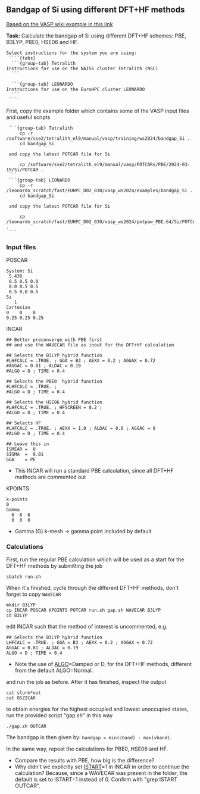 ## Bandgap of Si using different DFT+HF methods

[Based on the VASP wiki example in this link](https://www.vasp.at/wiki/index.php/Bandgap_of_Si_using_different_DFT%2BHF_methods)

**Task:** Calculate the bandgap of Si using different DFT+HF schemes: PBE, B3LYP, PBE0, HSE06 and HF.

`````{callout} System-specific instructions
Select instructions for the system you are using:
 ````{tabs}
  ```{group-tab} Tetralith
Instructions for use on the NAISS cluster Tetralith (NSC)
  ```

  ```{group-tab} LEONARDO
Instructions for use on the EuroHPC cluster LEONARDO
  ```
 ````
`````

First, copy the example folder which contains some of the VASP input files and useful scripts
 ````{tabs}
  ```{group-tab} Tetralith
      cp -r /software/sse2/tetralith_el9/manual/vasp/training/ws2024/bandgap_Si .
      cd bandgap_Si

  and copy the latest POTCAR file for Si

      cp /software/sse2/tetralith_el9/manual/vasp/POTCARs/PBE/2024-03-19/Si/POTCAR .
  ```
  ```{group-tab} LEONARDO
      cp -r /leonardo_scratch/fast/EUHPC_D02_030/vasp_ws2024/examples/bandgap_Si .
      cd bandgap_Si

  and copy the latest POTCAR file for Si

      cp /leonardo_scratch/fast/EUHPC_D02_030/vasp_ws2024/potpaw_PBE.64/Si/POTCAR .
  ```
 ````

### Input files

POSCAR

    System: Si                             
     5.430 
     0.5 0.5 0.0
     0.0 0.5 0.5
     0.5 0.0 0.5
    Si
       1  
    Cartesian
    0    0    0
    0.25 0.25 0.25

INCAR

    ## Better preconverge with PBE first
    ## and use the WAVECAR file as inout for the DFT+HF calculation
   
    ## Selects the B3LYP hybrid function
    #LHFCALC = .TRUE. ; GGA = B3 ; AEXX = 0.2 ; AGGAX = 0.72 
    #AGGAC = 0.81 ; ALDAC = 0.19
    #ALGO = D ; TIME = 0.4 
   
    ## Selects the PBE0  hybrid function
    #LHFCALC = .TRUE. ; 
    #ALGO = D ; TIME = 0.4 
   
    ## Selects the HSE06 hybrid function
    #LHFCALC = .TRUE. ; HFSCREEN = 0.2 ; 
    #ALGO = D ; TIME = 0.4 
   
    ## Selects HF 
    #LHFCALC = .TRUE. ; AEXX = 1.0 ; ALDAC = 0.0 ; AGGAC = 0
    #ALGO = D ; TIME = 0.4 
   
    ## Leave this in
    ISMEAR =  0
    SIGMA  =  0.01
    GGA    = PE

* This INCAR will run a standard PBE calculation, since all DFT+HF methods are commented out 

KPOINTS

    k-points
    0
    Gamma
      6  6  6
      0  0  0

* Gamma (G) k-mesh -> gamma point included by default

### Calculations

First, run the regular PBE calculation which will be used as a start for the DFT+HF methods by submitting the job 

    sbatch run.sh

When it's finished, cycle through the different DFT+HF methods, don't forget to copy `WAVECAR`

    mkdir B3LYP
    cp INCAR POSCAR KPOINTS POTCAR run.sh gap.sh WAVECAR B3LYP
    cd B3LYP

edit INCAR such that the method of interest is uncommented, e.g.

    ## Selects the B3LYP hybrid function
    LHFCALC = .TRUE. ; GGA = B3 ; AEXX = 0.2 ; AGGAX = 0.72 
    AGGAC = 0.81 ; ALDAC = 0.19
    ALGO = D ; TIME = 0.4 

* Note the use of [ALGO](https://www.vasp.at/wiki/index.php/ALGO)=Damped or D, for the DFT+HF methods, different from the default ALGO=Normal.

and run the job as before. After it has finished, inspect the output

    cat slurm*out
    cat OSZICAR

to obtain energies for the highest occupied and lowest unoccupied states, run the provided script "gap.sh" in this way

    ./gap.sh OUTCAR
    
The bandgap is then given by: `bandgap = min(cband) - max(vband)`.

In the same way, repeat the calculations for PBE0, HSE06 and HF.

* Compare the results with PBE, how big is the difference?
* Why didn't we explicitly set [ISTART](https://www.vasp.at/wiki/index.php/ISTART)=1 in INCAR in order to continue the calculation? Because, since a WAVECAR was present in the folder, the default is set to ISTART=1 instead of 0. Confirm with "grep ISTART OUTCAR".
